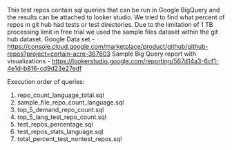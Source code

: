 This test repos contain sql queries that can be run in Google BigQuery and the results can be attached to looker studio. We tried to find what percent of repos in git hub had tests or test directories. Due to the limitation of 1 TB processing limit in free trial we used the sample files dataset within the git hub dataset. 
Google Data set - https://console.cloud.google.com/marketplace/product/github/github-repos?project=certain-acre-367603
Sample Big Query report with visualizations - https://lookerstudio.google.com/reporting/567d14a3-6cf1-4e1d-b816-cd9d23e27edf

Execution order of queries:
1. repo_count_language_total.sql
2. sample_file_repo_count_language.sql
3. top_5_demand_repo_count.sql
4. top_5_lang_test_repo_count.sql
5. test_repos_percentage.sql
6. test_repos_stats_language.sql
7. total_percent_test_nontest_repos.sql